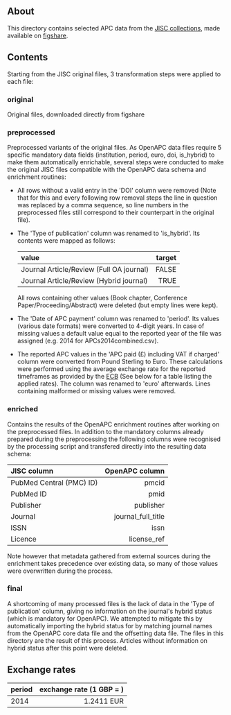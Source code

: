 
## About

This directory contains selected APC data from the [JISC collections](https://www.jisc-collections.ac.uk/Jisc-Monitor/APC-data-collection/), made available on [figshare](https://figshare.com/search?q=jisc+collections&quick=1).

## Contents

Starting from the JISC original files, 3 transformation steps were applied to each file:

### original

Original files, downloaded directly from figshare

### preprocessed

Preprocessed variants of the original files. As OpenAPC data files require 5 specific mandatory data fields (institution, period, euro, doi, is_hybrid) to make them automatically enrichable, several steps were conducted to make the original JISC files compatible with the OpenAPC data schema and enrichment routines:

- All rows without a valid entry in the 'DOI' column were removed (Note that for this and every following row removal steps the line in question was replaced by a comma sequence, so line numbers in the preprocessed files still correspond to their counterpart in the original file).
- The 'Type of publication' column was renamed to 'is_hybrid'. Its contents were mapped as follows:

  | value                                     | target          | 
  |:------------------------------------------|----------------:|
  | Journal Article/Review (Full OA journal)  | FALSE           |
  | Journal Article/Review (Hybrid journal)   | TRUE            |

  All rows containing other values (Book chapter, Conference Paper/Proceeding/Abstract) were deleted (but empty lines were kept).

- The 'Date of APC payment' column was renamed to 'period'. Its values (various date formats) were converted to 4-digit years. In case of missing values a default value equal to the reported year of the file was assigned (e.g. 2014 for APCs2014combined.csv).
- The reported APC values in the 'APC paid (£) including VAT if charged' column were converted from Pound Sterling to Euro. These calculations were performed using the average exchange rate for the reported timeframes as provided by the [ECB](https://www.ecb.europa.eu/stats/exchange/eurofxref/html/eurofxref-graph-gbp.en.html) (See below for a table listing the applied rates). The column was renamed to 'euro' afterwards. Lines containing malformed or missing values were removed. 

### enriched

Contains the results of the OpenAPC enrichment routines after working on the preprocessed files. In addition to the mandatory columns already prepared during the preprocessing the following columns were recognised by the processing script and transfered directly into the resulting data schema:

| JISC column                       | OpenAPC column          | 
|:----------------------------------|------------------------:|
| PubMed Central (PMC) ID)          | pmcid                   |
| PubMed ID                         | pmid                    |
| Publisher                         | publisher               |
| Journal                           | journal_full_title      |
| ISSN                              | issn                    |
| Licence                           | license_ref             |

Note however that metadata gathered from external sources during the enrichment takes precedence over existing data, so many of those values were overwritten during the process.

### final

A shortcoming of many processed files is the lack of data in the 'Type of publication' column, giving no information on the journal's hybrid status (which is mandatory for OpenAPC). We attempted to mitigate this by automatically importing the hybrid status for by matching journal names from the OpenAPC core data file and the offsetting data file. The files in this directory are the result of this process. Articles without information on hybrid status after this point were deleted. 


## Exchange rates

| period                   | exchange rate (1 GBP = )  | 
|:-------------------------|--------------------------:|
| 2014                     | 1.2411 EUR                | 

